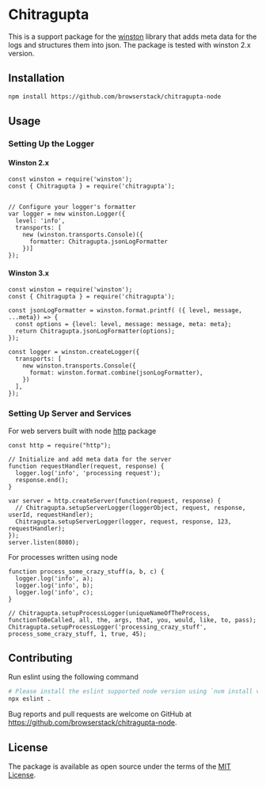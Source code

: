 # Chitragupta
This is a support package for the [winston](https://www.npmjs.com/package/winston) library that adds meta data for the logs and structures them into json.
The package is tested with winston 2.x version.

## Installation

```bash
npm install https://github.com/browserstack/chitragupta-node
```

## Usage

### Setting Up the Logger

#### Winston 2.x
```node
const winston = require('winston');
const { Chitragupta } = require('chitragupta');


// Configure your logger's formatter
var logger = new winston.Logger({
  level: 'info',
  transports: [
    new (winston.transports.Console)({
      formatter: Chitragupta.jsonLogFormatter
    })]
});
```

#### Winston 3.x
```node
const winston = require('winston');
const { Chitragupta } = require('chitragupta');

const jsonLogFormatter = winston.format.printf( ({ level, message, ...meta}) => {
  const options = {level: level, message: message, meta: meta};
  return Chitragupta.jsonLogFormatter(options);
});

const logger = winston.createLogger({
  transports: [
    new winston.transports.Console({
      format: winston.format.combine(jsonLogFormatter),
    })
  ],
});
```

### Setting Up Server and Services

For web servers built with node [http](https://nodejs.org/api/http.html) package
```node
const http = require("http");

// Initialize and add meta data for the server
function requestHandler(request, response) {
  logger.log('info', 'processing request');
  response.end();
}

var server = http.createServer(function(request, response) {
  // Chitragupta.setupServerLogger(loggerObject, request, response, userId, requestHandler);
  Chitragupta.setupServerLogger(logger, request, response, 123, requestHandler);
});
server.listen(8080);
```

For processes written using node
```node
function process_some_crazy_stuff(a, b, c) {
  logger.log('info', a);
  logger.log('info', b);
  logger.log('info', c);
}

// Chitragupta.setupProcessLogger(uniqueNameOfTheProcess, functionToBeCalled, all, the, args, that, you, would, like, to, pass);
Chitragupta.setupProcessLogger('processing_crazy_stuff', process_some_crazy_stuff, 1, true, 45);
```
## Contributing

Run eslint using the following command
```bash
# Please install the eslint supported node version using `nvm install v12.14.1`
npx eslint .
```
Bug reports and pull requests are welcome on GitHub at https://github.com/browserstack/chitragupta-node.

## License

The package is available as open source under the terms of the [MIT License](https://opensource.org/licenses/MIT).
